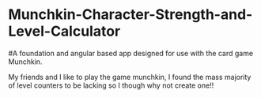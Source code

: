 # Munchkin-Character-Strength-and-Level-Calculator

#A foundation and angular based app designed for use with the card game Munchkin.


My friends and I like to play the game munchkin, I found the mass majority of level counters to be lacking so I though why not create one!!